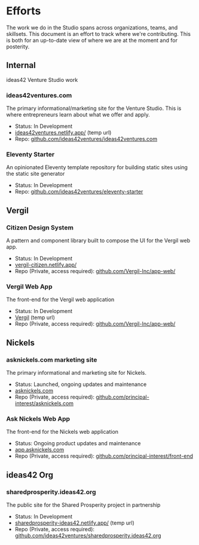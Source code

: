 # Efforts

The work we do in the Studio spans across organizations, teams, and skillsets. This document is an effort to track where we're contributing. This is both for an up-to-date view of where we are at the moment and for posterity.

## Internal
ideas42 Venture Studio work

### ideas42ventures.com

The primary informational/marketing site for the Venture Studio. This is where entrepreneurs learn about what we offer and apply.

- Status: In Development
- [ideas42ventures.netlify.app/](https://ideas42ventures.netlify.app/) (temp url)
- Repo: [github.com/ideas42ventures/ideas42ventures.com](https://github.com/ideas42ventures/ideas42ventures.com)

### Eleventy Starter

An opinionated Eleventy template repository for building static sites using the static site generator

- Status: In Development
- Repo: [github.com/ideas42ventures/eleventy-starter](https://github.com/ideas42ventures/eleventy-starter)

## Vergil

### Citizen Design System

A pattern and component library built to compose the UI for the Vergil web app.

- Status: In Development
- [vergil-citizen.netlify.app/](https://vergil-citizen.netlify.app)
- Repo (Private, access required): [github.com/Vergil-Inc/app-web/](https://github.com/Vergil-Inc/app-web/) 

### Vergil Web App

The front-end for the Vergil web application

- Status: In Development
- [Vergil](https://vergil.netlify.app/) (temp url)
- Repo (Private, access required): [github.com/Vergil-Inc/app-web/](https://github.com/Vergil-Inc/app-web/) 

## Nickels

### asknickels.com marketing site

The primary informational and marketing site for Nickels.

- Status: Launched, ongoing updates and maintenance
- [asknickels.com](https://asknickels.com)
- Repo (Private, access required): [github.com/principal-interest/asknickels.com](https://github.com/principal-interest/asknickels.com)

### Ask Nickels Web App

The front-end for the Nickels web application

- Status: Ongoing product updates and maintenance
- [app.asknickels.com](https://app.asknickels.com)
- Repo (Private, access required): [github.com/principal-interest/front-end](https://github.com/principal-interest/front-end)

## ideas42 Org

### sharedprosperity.ideas42.org

The public site for the Shared Prosperity project in partnership

- Status: In Development
- [sharedprosperity-ideas42.netlify.app/](https://sharedprosperity-ideas42.netlify.app/) (temp url)
- Repo (Private, access required): [github.com/ideas42ventures/sharedprosperity.ideas42.org](https://github.com/ideas42ventures/sharedprosperity.ideas42.org)
